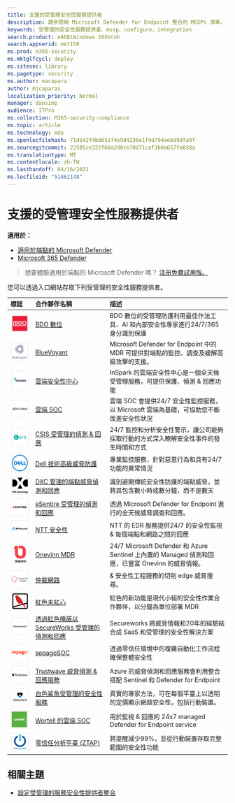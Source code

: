 ```yaml
---
title: 支援的受管理安全性服務提供者
description: 請參閱與 Microsoft Defender for Endpoint 整合的 MSSPs 清單。
keywords: 受管理的安全性服務提供者、mssp、configure、integration
search.product: eADQiWindows 10XVcnh
search.appverid: met150
ms.prod: m365-security
ms.mktglfcycl: deploy
ms.sitesec: library
ms.pagetype: security
ms.author: macapara
author: mjcaparas
localization_priority: Normal
manager: dansimp
audience: ITPro
ms.collection: M365-security-compliance
ms.topic: article
ms.technology: mde
ms.openlocfilehash: 71db42f4bd651f4e9d4236e1f4d794aeb99dfa9f
ms.sourcegitcommit: 22505ce322f68a2d0ce70d71caf3b0a657fa838a
ms.translationtype: MT
ms.contentlocale: zh-TW
ms.lasthandoff: 04/16/2021
ms.locfileid: "51862148"
---
```

# <a name="supported-managed-security-service-providers"></a>支援的受管理安全性服務提供者

**適用於：**
- [適用於端點的 Microsoft Defender](https://go.microsoft.com/fwlink/p/?linkid=2154037)
- [Microsoft 365 Defender](https://go.microsoft.com/fwlink/?linkid=2118804)

> 想要體驗適用於端點的 Microsoft Defender 嗎？ [注册免費試用版。](https://www.microsoft.com/microsoft-365/windows/microsoft-defender-atp?ocid=docs-wdatp-exposedapis-abovefoldlink)


您可以透過入口網站存取下列受管理的安全性服務提供者。 

標誌 |合作夥伴名稱   | 描述 
:---|:---|:---
![BDO 數位標誌的影像](images/bdo-logo.png)| [BDO 數位](https://go.microsoft.com/fwlink/?linkid=2090394) | BDO 數位的受管理防護利用最佳作法工具、AI 和內部安全性專家進行24/7/365 身分識別保護
![BlueVoyant 標誌的影像](images/bluevoyant-logo.png)| [BlueVoyant](https://go.microsoft.com/fwlink/?linkid=2121401) | Microsoft Defender for Endpoint 中的 MDR 可提供對端點的監控、調查及緩解高級攻擊的支援。
![雲端安全性中心標誌的影像](images/cloudsecuritycenter-logo.png)| [雲端安全性中心](https://go.microsoft.com/fwlink/?linkid=2099315) | InSpark 的雲端安全性中心是一個全天候受管理服務，可提供保護、偵測 & 回應功能
![雲端 SOC 標誌的影像](images/cloudsoc-logo.png)| [雲端 SOC](https://go.microsoft.com/fwlink/?linkid=2104265) | 雲端 SOC 會提供24/7 安全性監控服務，以 Microsoft 雲端為基礎，可協助您不斷改進安全性狀況
![CSIS 受管理偵測 & 回應標誌的影像](images/csis-logo.png)| [CSIS 受管理的偵測 & 回應](https://go.microsoft.com/fwlink/?linkid=2091005) | 24/7 監控和分析安全性警示，讓公司能夠採取行動的方式深入瞭解安全性事件的發生時間和方式
![戴爾技術高級威脅防護標誌的影像](images/dell-logo.png)| [Dell 技術高級威脅防護](https://go.microsoft.com/fwlink/?linkid=2091004) | 專業監控服務，針對惡意行為和具有24/7 功能的異常情況
![DXC-Managed 端點威脅偵測和回應標誌的影像](images/dxc-logo.png)| [DXC 管理的端點威脅偵測和回應](https://go.microsoft.com/fwlink/?linkid=2090395) | 識別避開傳統安全性防護的端點威脅，並將其包含數小時或數分鐘，而不是數天
![ESentire 記錄檔的影像](images/esentire-logo.png) | [eSentire 受管理的偵測和回應](https://go.microsoft.com/fwlink/?linkid=2154970) | 透過 Microsoft Defender for Endpoint 進行的全天候威脅調查和回應。
![NTT 安全性標誌的影像](images/ntt-logo.png)| [NTT 安全性](https://go.microsoft.com/fwlink/?linkid=2095320) | NTT 的 EDR 服務提供24/7 的安全性監視 & 每個端點和網路之間的回應
![OneVinn 標誌的影像](images/onevinn-logo.png) | [Onevinn MDR](https://go.microsoft.com/fwlink/?linkid=2155203)| 24/7 Microsoft Defender 和 Azure Sentinel 上內置的 Managed 偵測和回應，已豐富 Onevinn 的威脅情報。
![仲裁網路標誌的影像](images/quorum-logo.png) | [仲裁網路](https://go.microsoft.com/fwlink/?linkid=2155202)| & 安全性工程服務的切削 edge 威脅搜尋。
![紅色的未圖符標誌影像](images/redcanary-logo.png)| [紅色未紅心](https://go.microsoft.com/fwlink/?linkid=2103852) | 紅色的新功能是現代小組的安全性作業合作夥伴，以分鐘為單位部署 MDR
![透過紅色掩蔽標誌的 SecureWorks Managed 偵測和回應影像](images/secureworks-logo.png)| [透過紅色掩蔽以 SecureWorks 受管理的偵測和回應](https://go.microsoft.com/fwlink/?linkid=2133634) | Secureworks 將威脅情報和20年的經驗結合成 SaaS 和受管理的安全性解決方案
![SepagoSOC 標誌的影像](images/sepago-logo.png)| [sepagoSOC](https://go.microsoft.com/fwlink/?linkid=2090491) | 透過零信任環境中的複雜自動化工作流程確保整體安全性
![Trustwave 威脅偵測的圖像（& 回應服務標章）](images/trustwave-logo.png)| [Trustwave 威脅偵測 & 回應服務](https://go.microsoft.com/fwlink/?linkid=2127542) | Azure 的威脅偵測和回應服務會利用整合搭配 Sentinel 和 Defender for Endpoint
![白色鯊魚受管理的安全性服務影像](images/white-shark.png)| [白色鯊魚受管理的安全性服務](https://go.microsoft.com/fwlink/?linkid=2154210) |真實的專家方法，可在每個平臺上以透明的定價顯示網路安全性，包括行動裝置。
![Wortell 的雲端 SOC 標誌的影像](images/wortell-logo.png)| [Wortell 的雲端 SOC](https://go.microsoft.com/fwlink/?linkid=2108415) | 用於監視 & 回應的 24x7 managed Defender for Endpoint service
![零信任分析平臺 (ZTAP) 標誌的影像](images/ztap-logo.png)| [零信任分析平臺 (ZTAP) ](https://go.microsoft.com/fwlink/?linkid=2090971) | 將提醒減少99%，並從行動裝置存取完整範圍的安全性功能

## <a name="related-topics"></a>相關主題
- [設定受管理的服務安全性提供者整合](configure-mssp-support.md)